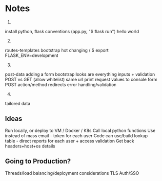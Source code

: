 # Notes

01.
install python, flask
conventions (app.py, "$ flask run")
hello world

02.
routes-templates
bootstrap
hot changing / $ export FLASK_ENV=development

03.
post-data
adding a form
bootstrap
looks are everything
inputs + validation
POST vs GET (allow whitelist)
same url
print request values to console
form POST action/method
redirects
error handling/validation

04.
tailored data

## Ideas
Run locally, or deploy to VM / Docker / K8s
Call local python functions
Use instead of mass email - token for each user
Code can use/build lookup table - direct reports for each user + access validation
Get back headers+host+os details

## Going to Production?
Threads/load balancing/deployment considerations
TLS
Auth/SSO
